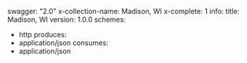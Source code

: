 swagger: "2.0"
x-collection-name: Madison, WI
x-complete: 1
info:
  title: Madison, WI
  version: 1.0.0
schemes:
- http
produces:
- application/json
consumes:
- application/json